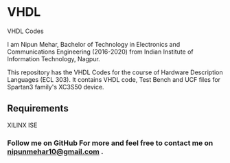 # VHDL
VHDL Codes

I am Nipun Mehar, Bachelor of Technology in Electronics and Communications Engineering (2016-2020) from Indian Institute of Information Technology, Nagpur.

This repository has the VHDL Codes for the course of Hardware Description Languages (ECL 303). It contains VHDL code, Test Bench and UCF files for Spartan3 family's XC3S50 device.

## Requirements
XILINX ISE

### Follow me on GitHub For more and feel free to contact me on nipunmehar10@gmail.com .

